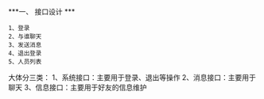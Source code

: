 ***一、 接口设计 ***

    1、登录
    2、与谁聊天
    3、发送消息
    4、退出登录
    5、人员列表

大体分三类：
    1、系统接口：主要用于登录、退出等操作
    2、消息接口：主要用于聊天
    3、信息接口：主要用于好友的信息维护